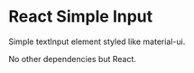 # React Simple Input

Simple textInput element styled like material-ui.

No other dependencies but React.
